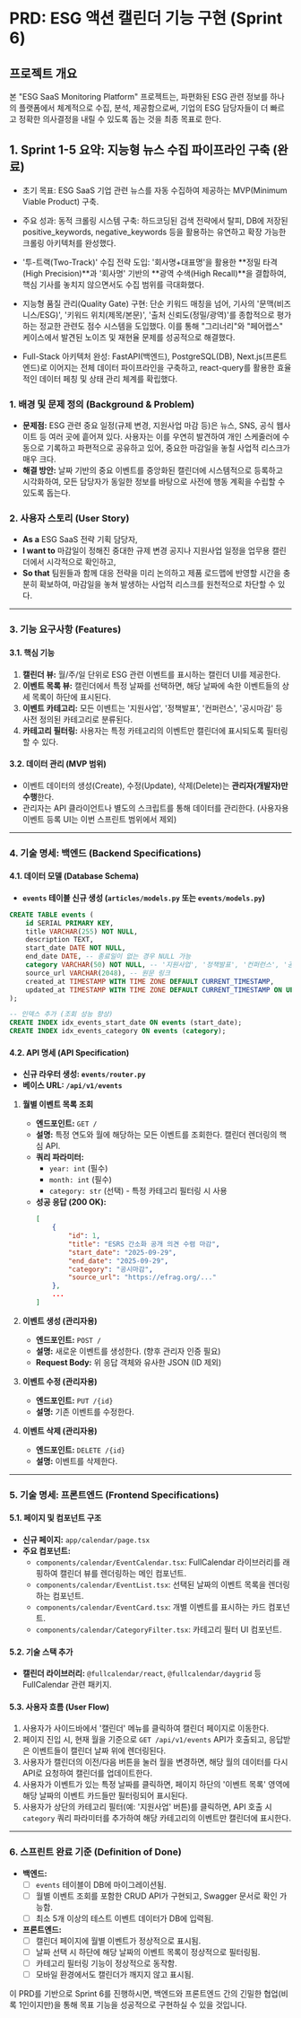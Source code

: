 # **PRD: ESG 액션 캘린더 기능 구현 (Sprint 6)**

## 프로젝트 개요
본 "ESG SaaS Monitoring Platform" 프로젝트는, 파편화된 ESG 관련 정보를 하나의 플랫폼에서 체계적으로 수집, 분석, 제공함으로써, 기업의 ESG 담당자들이 더 빠르고 정확한 의사결정을 내릴 수 있도록 돕는 것을 최종 목표로 한다.

## 1. Sprint 1-5 요약: 지능형 뉴스 수집 파이프라인 구축 (완료)
- 초기 목표: ESG SaaS 기업 관련 뉴스를 자동 수집하여 제공하는 MVP(Minimum Viable Product) 구축.
- 주요 성과:
동적 크롤링 시스템 구축: 하드코딩된 검색 전략에서 탈피, DB에 저장된 positive_keywords, negative_keywords 등을 활용하는 유연하고 확장 가능한 크롤링 아키텍처를 완성했다.

- '투-트랙(Two-Track)' 수집 전략 도입: '회사명+대표명'을 활용한 **정밀 타격(High Precision)**과 '회사명' 기반의 **광역 수색(High Recall)**을 결합하여, 핵심 기사를 놓치지 않으면서도 수집 범위를 극대화했다.

- 지능형 품질 관리(Quality Gate) 구현: 단순 키워드 매칭을 넘어, 기사의 '문맥(비즈니스/ESG)', '키워드 위치(제목/본문)', '출처 신뢰도(정밀/광역)'를 종합적으로 평가하는 정교한 관련도 점수 시스템을 도입했다. 이를 통해 "그리너리"와 "페어랩스" 케이스에서 발견된 노이즈 및 재현율 문제를 성공적으로 해결했다.

- Full-Stack 아키텍처 완성: FastAPI(백엔드), PostgreSQL(DB), Next.js(프론트엔드)로 이어지는 전체 데이터 파이프라인을 구축하고, react-query를 활용한 효율적인 데이터 페칭 및 상태 관리 체계를 확립했다.

### **1. 배경 및 문제 정의 (Background & Problem)**

-   **문제점:** ESG 관련 중요 일정(규제 변경, 지원사업 마감 등)은 뉴스, SNS, 공식 웹사이트 등 여러 곳에 흩어져 있다. 사용자는 이를 우연히 발견하여 개인 스케줄러에 수동으로 기록하고 파편적으로 공유하고 있어, 중요한 마감일을 놓칠 사업적 리스크가 매우 크다.
-   **해결 방안:** 날짜 기반의 중요 이벤트를 중앙화된 캘린더에 시스템적으로 등록하고 시각화하여, 모든 담당자가 동일한 정보를 바탕으로 사전에 행동 계획을 수립할 수 있도록 돕는다.

### **2. 사용자 스토리 (User Story)**

-   **As a** ESG SaaS 전략 기획 담당자,
-   **I want to** 마감일이 정해진 중대한 규제 변경 공지나 지원사업 일정을 업무용 캘린더에서 시각적으로 확인하고,
-   **So that** 팀원들과 함께 대응 전략을 미리 논의하고 제품 로드맵에 반영할 시간을 충분히 확보하여, 마감일을 놓쳐 발생하는 사업적 리스크를 원천적으로 차단할 수 있다.

---

### **3. 기능 요구사항 (Features)**

#### **3.1. 핵심 기능**
1.  **캘린더 뷰:** 월/주/일 단위로 ESG 관련 이벤트를 표시하는 캘린더 UI를 제공한다.
2.  **이벤트 목록 뷰:** 캘린더에서 특정 날짜를 선택하면, 해당 날짜에 속한 이벤트들의 상세 목록이 하단에 표시된다.
3.  **이벤트 카테고리:** 모든 이벤트는 '지원사업', '정책발표', '컨퍼런스', '공시마감' 등 사전 정의된 카테고리로 분류된다.
4.  **카테고리 필터링:** 사용자는 특정 카테고리의 이벤트만 캘린더에 표시되도록 필터링할 수 있다.

#### **3.2. 데이터 관리 (MVP 범위)**
-   이벤트 데이터의 생성(Create), 수정(Update), 삭제(Delete)는 **관리자(개발자)만 수행**한다.
-   관리자는 API 클라이언트나 별도의 스크립트를 통해 데이터를 관리한다. (사용자용 이벤트 등록 UI는 이번 스프린트 범위에서 제외)

---

### **4. 기술 명세: 백엔드 (Backend Specifications)**

#### **4.1. 데이터 모델 (Database Schema)**
-   **`events` 테이블 신규 생성 (`articles/models.py` 또는 `events/models.py`)**

```sql
CREATE TABLE events (
    id SERIAL PRIMARY KEY,
    title VARCHAR(255) NOT NULL,
    description TEXT,
    start_date DATE NOT NULL,
    end_date DATE, -- 종료일이 없는 경우 NULL 가능
    category VARCHAR(50) NOT NULL, -- '지원사업', '정책발표', '컨퍼런스', '공시마감' 등
    source_url VARCHAR(2048), -- 원문 링크
    created_at TIMESTAMP WITH TIME ZONE DEFAULT CURRENT_TIMESTAMP,
    updated_at TIMESTAMP WITH TIME ZONE DEFAULT CURRENT_TIMESTAMP ON UPDATE CURRENT_TIMESTAMP
);

-- 인덱스 추가 (조회 성능 향상)
CREATE INDEX idx_events_start_date ON events (start_date);
CREATE INDEX idx_events_category ON events (category);
```

#### **4.2. API 명세 (API Specification)**
-   **신규 라우터 생성: `events/router.py`**
-   **베이스 URL: `/api/v1/events`**

1.  **월별 이벤트 목록 조회**
    -   **엔드포인트:** `GET /`
    -   **설명:** 특정 연도와 월에 해당하는 모든 이벤트를 조회한다. 캘린더 렌더링의 핵심 API.
    -   **쿼리 파라미터:**
        -   `year: int` (필수)
        -   `month: int` (필수)
        -   `category: str` (선택) - 특정 카테고리 필터링 시 사용
    -   **성공 응답 (200 OK):**
        ```json
        [
            {
                "id": 1,
                "title": "ESRS 간소화 공개 의견 수렴 마감",
                "start_date": "2025-09-29",
                "end_date": "2025-09-29",
                "category": "공시마감",
                "source_url": "https://efrag.org/..."
            },
            ...
        ]
        ```

2.  **이벤트 생성 (관리자용)**
    -   **엔드포인트:** `POST /`
    -   **설명:** 새로운 이벤트를 생성한다. (향후 관리자 인증 필요)
    -   **Request Body:** 위 응답 객체와 유사한 JSON (ID 제외)

3.  **이벤트 수정 (관리자용)**
    -   **엔드포인트:** `PUT /{id}`
    -   **설명:** 기존 이벤트를 수정한다.

4.  **이벤트 삭제 (관리자용)**
    -   **엔드포인트:** `DELETE /{id}`
    -   **설명:** 이벤트를 삭제한다.

---

### **5. 기술 명세: 프론트엔드 (Frontend Specifications)**

#### **5.1. 페이지 및 컴포넌트 구조**
-   **신규 페이지:** `app/calendar/page.tsx`
-   **주요 컴포넌트:**
    -   `components/calendar/EventCalendar.tsx`: FullCalendar 라이브러리를 래핑하여 캘린더 뷰를 렌더링하는 메인 컴포넌트.
    -   `components/calendar/EventList.tsx`: 선택된 날짜의 이벤트 목록을 렌더링하는 컴포넌트.
    -   `components/calendar/EventCard.tsx`: 개별 이벤트를 표시하는 카드 컴포넌트.
    -   `components/calendar/CategoryFilter.tsx`: 카테고리 필터 UI 컴포넌트.

#### **5.2. 기술 스택 추가**
-   **캘린더 라이브러리:** `@fullcalendar/react`, `@fullcalendar/daygrid` 등 FullCalendar 관련 패키지.

#### **5.3. 사용자 흐름 (User Flow)**
1.  사용자가 사이드바에서 '캘린더' 메뉴를 클릭하여 캘린더 페이지로 이동한다.
2.  페이지 진입 시, 현재 월을 기준으로 `GET /api/v1/events` API가 호출되고, 응답받은 이벤트들이 캘린더 날짜 위에 렌더링된다.
3.  사용자가 캘린더의 이전/다음 버튼을 눌러 월을 변경하면, 해당 월의 데이터를 다시 API로 요청하여 캘린더를 업데이트한다.
4.  사용자가 이벤트가 있는 특정 날짜를 클릭하면, 페이지 하단의 '이벤트 목록' 영역에 해당 날짜의 이벤트 카드들만 필터링되어 표시된다.
5.  사용자가 상단의 카테고리 필터(예: '지원사업' 버튼)를 클릭하면, API 호출 시 `category` 쿼리 파라미터를 추가하여 해당 카테고리의 이벤트만 캘린더에 표시한다.

---

### **6. 스프린트 완료 기준 (Definition of Done)**

-   **백엔드:**
    -   [ ] `events` 테이블이 DB에 마이그레이션됨.
    -   [ ] 월별 이벤트 조회를 포함한 CRUD API가 구현되고, Swagger 문서로 확인 가능함.
    -   [ ] 최소 5개 이상의 테스트 이벤트 데이터가 DB에 입력됨.
-   **프론트엔드:**
    -   [ ] 캘린더 페이지에 월별 이벤트가 정상적으로 표시됨.
    -   [ ] 날짜 선택 시 하단에 해당 날짜의 이벤트 목록이 정상적으로 필터링됨.
    -   [ ] 카테고리 필터링 기능이 정상적으로 동작함.
    -   [ ] 모바일 환경에서도 캘린더가 깨지지 않고 표시됨.

이 PRD를 기반으로 Sprint 6를 진행하시면, 백엔드와 프론트엔드 간의 긴밀한 협업(비록 1인이지만)을 통해 목표 기능을 성공적으로 구현하실 수 있을 것입니다.